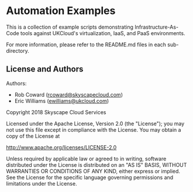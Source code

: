 # Automation Examples

This is a collection of example scripts demonstrating Infrastructure-As-Code
tools against UKCloud's virtualization, IaaS, and PaaS environments.

For more information, please refer to the README.md files in each
sub-directory.


License and Authors
-------------------
Authors:
  * Rob Coward (rcoward@skyscapecloud.com)
  * Eric Williams (ewilliams@ukcloud.com)

Copyright 2018 Skyscape Cloud Services

Licensed under the Apache License, Version 2.0 (the "License"); you may not
use this file except in compliance with the License.  You may obtain a copy
of the License at

http://www.apache.org/licenses/LICENSE-2.0

Unless required by applicable law or agreed to in writing, software
distributed under the License is distributed on an "AS IS" BASIS, WITHOUT
WARRANTIES OR CONDITIONS OF ANY KIND, either express or implied.  See the
License for the specific language governing permissions and limitations
under the License.
